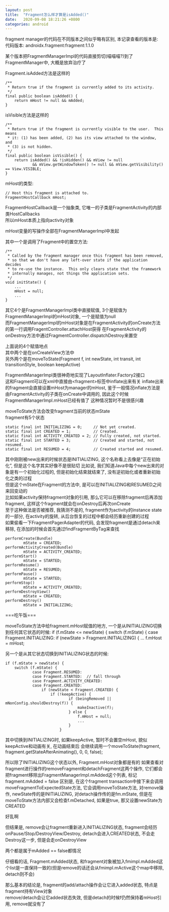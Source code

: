 ```yaml
---
layout: post
title:  "Fragment怎么样才算是isAdded()"
date:   2020-09-08 18:21:26 +0800
categories: android
---
```


fragment manager的代码在不同版本之间似乎略有区别, 本记录查看的版本是:  
代码版本: androidx.fragment:fragment:1.1.0

某个版本把FragmentManagerImpl的代码直接剪切(喵喵喵?)到了FragmentManager中, 大概是放弃治疗了

Fragment.isAdded方法是这样的

    /**
     * Return true if the fragment is currently added to its activity.
     */
    final public boolean isAdded() {
        return mHost != null && mAdded;
    }

isVisible方法是这样的  

    /**
     * Return true if the fragment is currently visible to the user.  This means
     * it: (1) has been added, (2) has its view attached to the window, and
     * (3) is not hidden.
     */
    final public boolean isVisible() {
        return isAdded() && !isHidden() && mView != null
                && mView.getWindowToken() != null && mView.getVisibility() == View.VISIBLE;
    }

mHost的类型:

    // Host this fragment is attached to.
    FragmentHostCallback mHost;

FragmentHostCallback是一个抽象类, 它唯一的子类是FragmentActivity的内部类HostCallbacks  
所以mHost本质上指向activity对象

mHost变量的写操作全部在FragmentManagerImpl中发起

其中一个是调用了Fragment中的置空方法:

    /**
     * Called by the fragment manager once this fragment has been removed,
     * so that we don't have any left-over state if the application decides
     * to re-use the instance.  This only clears state that the framework
     * internally manages, not things the application sets.
     */
    void initState() {
        ...
        mHost = null;
        ...
    }

其它4个是FragmentManagerImpl类中直接赋值, 3个是赋值为FragmentManagerImpl的mHost对象, 一个是赋值为null  
而FragmentManagerImpl的mHost对象是在FragmentActivity的onCreate方法的第一行调用FragentController.attachHost获得
在FragmentActivity的onDestroy方法中通过FragmentController.dispatchDestroy来置空

上面说的4个赋值地点  
其中两个是在onCreateView方法中  
另外两个是在moveToState(Fragment f, int newState, int transit, int transitionStyle, boolean keepActive)

FragmentManagerImpl类很神奇地实现了LayoutInflater.Factory2接口  
这和Fragment可以在xml中直接由&lt;fragment&gt;标签中inflate出来有关
inflate出来的fragment会直接设置mHost为manager的mHost, 鉴于一般情况inflate方法是由FragmentActivity的子类在onCreate中调用的, 因此这个时候FragmentManagerImpl.mHost已经有值了
这种情况暂时不是很感兴趣

moveToState方法会改变fragment当前的状态mState  
fragment有5个状态

    static final int INITIALIZING = 0;     // Not yet created.
    static final int CREATED = 1;          // Created.
    static final int ACTIVITY_CREATED = 2; // Fully created, not started.
    static final int STARTED = 3;          // Created and started, not resumed.
    static final int RESUMED = 4;          // Created started and resumed.

其中刚刚被new出来的时候状态是INITIALIZING, 这个名称看上去像是“正在初始化”, 但是这个名字其实好像不是很贴切
比如说, 我们知道Java中每个new出来的对象是有一个初始化过程的, 但是初始化结束就结束了, 没有逆初始化或者重新初始化之类的过程  
但是这个mState在Fragment的方法中, 是可以在INITIALIZING和RESUMED之间来回变动的  
比如如果activity保持fragment对象的引用, 那么它可以在移除fragment后再添加fragment, 这样这个fragment就会在onDestroy后再次onCreate  
至于这种做法是否被推荐, 我猜测不是的, fragment作为activity的instance state的一部分, 在activity的旋转, 从后台恢复的过程中都会经历重新创建的过程  
如果偷看一下FragmentPagerAdapter的代码, 会发现fragment是通过detach来移除,  在添加的时候会首先通过findFragmentByTag来查找

    performCreate(Bundle)
            mState = CREATED;
    performActivityCreated(Bundle)
            mState = ACTIVITY_CREATED;
    performStart()
            mState = STARTED;
    performResume()
            mState = RESUMED;
    performPause()
            mState = STARTED;
    performStop()
            mState = ACTIVITY_CREATED;
    performDestroyView()
            mState = CREATED;
    performDestroy()
            mState = INITIALIZING;


===吃午饭===

moveToState方法中给fragment.mHost赋值的地方, 一个是从INITIALIZING切换到任何其它状态的时候:
    if (f.mState <= newState) {
        switch (f.mState) {
            case Fragment.INITIALIZING:
                if (newState > Fragment.INITIALIZING) {
                    ...
                    f.mHost = mHost;

另一个是从其它状态切换到INITIALIZING状态的时候: 

    if (f.mState > newState) {
        switch (f.mState) {
                case Fragment.RESUMED:
                case Fragment.STARTED:  // fall through
                case Fragment.ACTIVITY_CREATED:
                case Fragment.CREATED:
                    if (newState < Fragment.CREATED) {
                        if (!keepActive) {
                                if (beingRemoved || mNonConfig.shouldDestroy(f)) {
                                    makeInactive(f);
                                } else {
                                    f.mHost = null;
                                    ...
                                }
                            }

其中切换到INITIALIZING时, 如果keepActive, 暂时不会置空mHost, 貌似keepActive和动画有关, 在动画结束后
会继续调用一个moveToState(fragment, fragment.getStateAfterAnimating(), 0, 0, false);

所以除了INITIALIZING这个状态以外, Fragment.mHost对象都是有的
如果查看对fragment进行操作的removeFragment和detachFragment这两个操作, 它们都会把fragment移除出FragmentManagerImpl.mAdded这个列表, 标记fragment.mAdded = false
区别是, 在这个fragment transaction中接下来会调用moveFragmentToExpectedState方法, 它会调用moveToState方法, 
对remove操作, newState传的是INITIALIZING, 对detach操作传的是fm.mState, 但是在moveToState方法内部又会检查f.mDetached, 如果是true, 那又设置newState为CREATED

好乱啊

但结果是, remove会让fragment重新进入INITIALIZING状态, fragment会经历onPause/Stop/DestroyView/Destroy, detach会进入CREATED状态, 不会走Destroy这一步, 但是会走onDestroyView

两个都是属于mAdded == false都情况

仔细看的话, Fragment.mAdded状态, 和fragment对象被加入fmimpl.mAdded这个list是一直保持一致的(但是remove的话还会从fmimpl.mActive这个map中移除, detach则不会)

那么基本的结论是, fragment的add/attach操作会让它进入added状态, 特点是fragment持有View对象  
remove/detach会让它added状态失效, 但是detach的时候f仍然保持着mHost引用, remove就没有了  